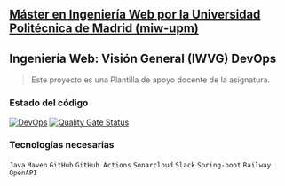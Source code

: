 ## [Máster en Ingeniería Web por la Universidad Politécnica de Madrid (miw-upm)](http://miw.etsisi.upm.es)
## Ingeniería Web: Visión General (IWVG) DevOps
> Este proyecto es una Plantilla de apoyo docente de la asignatura.


### Estado del código
[![DevOps](https://github.com/rafaelacirino/iwvg-devops-borba-rafaela/actions/workflows/test-sonar.yml/badge.svg)](https://github.com/rafaelacirino/iwvg-devops-borba-rafaela/actions/workflows/test-sonar.yml)
[![Quality Gate Status](https://sonarcloud.io/api/project_badges/measure?project=rafaelacirino_iwvg-devops-borba-rafaela&metric=alert_status)](https://sonarcloud.io/summary/new_code?id=rafaelacirino_iwvg-devops-borba-rafaela)

### Tecnologías necesarias
`Java` `Maven` `GitHub` `GitHub Actions` `Sonarcloud` `Slack` `Spring-boot` `Railway` `OpenAPI`
